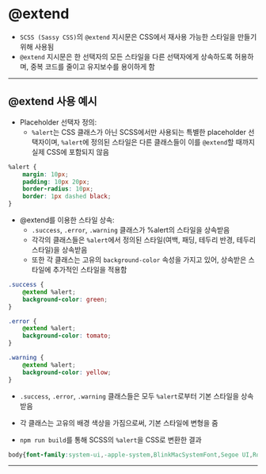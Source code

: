 # @extend

* `SCSS (Sassy CSS)`의 `@extend` 지시문은 CSS에서 재사용 가능한 스타일을 만들기 위해 사용됨
* `@extend` 지시문은 한 선택자의 모든 스타일을 다른 선택자에게 상속하도록 허용하며, 중복 코드를 줄이고 유지보수를 용이하게 함

***

## @extend 사용 예시

* Placeholder 선택자 정의:
    * `%alert`는 CSS 클래스가 아닌 SCSS에서만 사용되는 특별한 placeholder 선택자이며, `%alert`에 정의된 스타일은 다른 클래스들이 이를 `@extend`할 때까지 실제 CSS에 포함되지 않음

```CSS
%alert {
    margin: 10px;
    padding: 10px 20px;
    border-radius: 10px;
    border: 1px dashed black;
}
```

* @extend를 이용한 스타일 상속:
    * `.success`, `.error`, `.warning` 클래스가 %alert의 스타일을 상속받음
    * 각각의 클래스들은 `%alert`에서 정의된 스타일(여백, 패딩, 테두리 반경, 테두리 스타일)을 상속받음
    * 또한 각 클래스는 고유의 `background-color` 속성을 가지고 있어, 상속받은 스타일에 추가적인 스타일을 적용함

```CSS
.success {
    @extend %alert;
    background-color: green;
}

.error {
    @extend %alert;
    background-color: tomato;
}

.warning {
    @extend %alert;
    background-color: yellow;
}
```

* `.success`, `.error`, `.warning` 클래스들은 모두 `%alert`로부터 기본 스타일을 상속받음
* 각 클래스는 고유의 배경 색상을 가짐으로써, 기본 스타일에 변형을 줌

* `npm run build`를 통해 SCSS의 `%alert`을 CSS로 변환한 결과

```CSS
body{font-family:system-ui,-apple-system,BlinkMacSystemFont,Segoe UI,Roboto,Oxygen,Ubuntu,Cantarell,Open Sans,Helvetica Neue,sans-serif;padding:60px}.warning,.error,.success{margin:10px;padding:10px 20px;border-radius:10px;border:1px dashed black}.success{background-color:green}.error{background-color:tomato}.warning{background-color:#ff0}
```

***